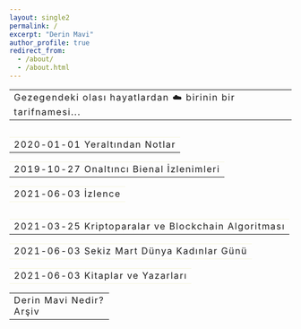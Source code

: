 ```yaml
---
layout: single2
permalink: /
excerpt: "Derin Mavi"
author_profile: true
redirect_from: 
  - /about/
  - /about.html
---
```



<table style="border: 0px; margin-bottom:0px;">
  <tbody>   
  <tr><td style="border: 0px;">
  <a style=" text-decoration: none; color: inherit;letter-spacing: 0.1rem;" href="https://derinmavi.io/">Gezegendeki olası hayatlardan ☁️ birinin bir tarifnamesi...</a>
  </td></tr>
  </tbody>
</table>

<div style="margin-top:30px; margin-bottom:30px;">
<table style="border: 0px; margin-bottom:0px;">
  <tbody>   
  <tr><td style="border: 0px; border-top: 1px solid beige;"><a style=" text-decoration: none; color: inherit;letter-spacing: 0.1rem;" href="https://derinmavi.io/yeraltindan-notlar">2020-01-01 Yeraltından Notlar</a></td></tr>
  </tbody>
</table>

<table style="border: 0px; margin-bottom:0px; ">
  <tbody>
  <tr><td style="border: 0px; border-top: 1px solid beige;"><a style=" text-decoration: none; color: inherit;letter-spacing: 0.1rem;" href="https://derinmavi.io/onaltinci-bienal-izlenimleri">2019-10-27 Onaltıncı Bienal İzlenimleri</a></td></tr>
  </tbody>
</table>

<table style="border: 0px; margin-bottom:0px;">
  <tbody>
  <tr><td style="border: 0px; border-top: 1px solid beige;  border-bottom: 1px solid beige;"><a style=" text-decoration: none; color: inherit;letter-spacing: 0.1rem;" href="https://derinmavi.io/İzlence
">2021-06-03 İzlence</a></td></tr>
  </tbody>
</table>
</div>

<table style="border: 0px; margin-bottom:0px;">
  <tbody>
  <tr><td style="border: 0px; border-top: 1px solid beige;"><a style=" text-decoration: none; color: inherit;letter-spacing: 0.1rem;" href="https://derinmavi.io/kriptoparalar-ve-blockchain
">2021-03-25 Kriptoparalar ve Blockchain Algoritması</a></td></tr>
  </tbody>
</table>

<table style="border: 0px; margin-bottom:0px;">
  <tbody>
  <tr><td style="border: 0px; border-top: 1px solid beige;  border-bottom: 1px solid beige;"><a style=" text-decoration: none; color: inherit;letter-spacing: 0.1rem;" href="https://derinmavi.io/8-mart
">2021-06-03 Sekiz Mart Dünya Kadınlar Günü</a></td></tr>
  </tbody>
</table>
</div>

<table style="border: 0px; margin-bottom:0px;">
  <tbody>
  <tr><td style="border: 0px; border-top: 1px solid beige;  border-bottom: 1px solid beige;"><a style=" text-decoration: none; color: inherit;letter-spacing: 0.1rem;" href="https://derinmavi.io/kitaplar-ve-yazarlari
">2021-06-03 Kitaplar ve Yazarları</a></td></tr>
  </tbody>
</table>
</div>

<table style="border: 0px; margin-bottom:0px;">
  <tbody>
  <tr><td style="border: 0px;">
  <a style=" text-decoration: none; color: inherit;letter-spacing: 0.1rem;" href="https://derinmavi.io/derin-mavi">Derin Mavi Nedir?</a><br/>
  <a style=" text-decoration: none; color: inherit;letter-spacing: 0.1rem;" href="https://derinmavi.io/posts">Arşiv</a>
  </td></tr>
  </tbody>
</table>
